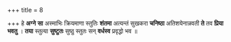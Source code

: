 +++
title = 8

+++
हे **अग्ने** **सा** अस्माभिः क्रियमाणा स्तुतिः **शंतमा** अत्यन्तं सुखकरा **चनिष्ठा** अतिशयेनान्नवती **ते** तव **प्रिया** **भवतु** । **तया** स्तुत्या **सुष्टुतः** सुष्ठु स्तुतः सन् **वर्धस्व** प्रवृद्धो भव ॥